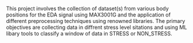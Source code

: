 
This project involves the collection of dataset(s) from various body positions for the EDA signal using MAX3001G and the application of different preprocessing techniques using renowned libraries. The primary objectives are collecting data in diffrent stress level sitations and using ML libary tools to classify a window of data in STRESS or NON_STRESS.
